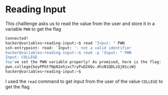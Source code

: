 # Reading Input
This challlenge asks us to read the value from the user and store it in a variable `PWN` to get the flag
```bash
Connected!
hacker@variables~reading-input:~$ read "Input: " PWN
ssh-entrypoint: read: `Input: ': not a valid identifier
hacker@variables~reading-input:~$ read -p "Input: " PWN
Input: COLLEGE
You've set the PWN variable properly! As promised, here is the flag:
pwn.college{keyPPGtfNpN2ehjxcTryPuD26Qv.dhzN1QDLzQjN1czW}
hacker@variables~reading-input:~$
```
I used the `read` command to get input from the user of the value `COLLEGE` to get the flag
